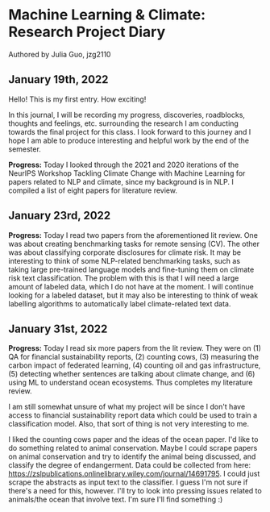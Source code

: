 # Machine Learning & Climate: Research Project Diary
Authored by Julia Guo, jzg2110

## January 19th, 2022

Hello! This is my first entry. How exciting!

In this journal, I will be recording my progress, discoveries, roadblocks, thoughts and feelings, etc. surrounding the research I am conducting towards the final project for this class. I look forward to this journey and I hope I am able to produce interesting and helpful work by the end of the semester.

**Progress:** Today I looked through the 2021 and 2020 iterations of the NeurIPS Workshop Tackling Climate Change with Machine Learning for papers related to NLP and climate, since my background is in NLP. I compiled a list of eight papers for literature review.

## January 23rd, 2022

**Progress:** Today I read two papers from the aforementioned lit review. One was about creating benchmarking tasks for remote sensing (CV). The other was about classifying corporate disclosures for climate risk. It may be interesting to think of some NLP-related benchmarking tasks, such as taking large pre-trained language models and fine-tuning them on climate risk text classification. The problem with this is that I will need a large amount of labeled data, which I do not have at the moment. I will continue looking for a labeled dataset, but it may also be interesting to think of weak labelling algorithms to automatically label climate-related text data.

## January 31st, 2022

**Progress:** Today I read six more papers from the lit review. They were on (1) QA for financial sustainability reports, (2) counting cows, (3) measuring the carbon impact of federated learning, (4) counting oil and gas infrastructure, (5) detecting whether sentences are talking about climate change, and (6) using ML to understand ocean ecosystems. Thus completes my literature review.

I am still somewhat unsure of what my project will be since I don't have access to financial sustainability report data which could be used to train a classification model. Also, that sort of thing is not very interesting to me.

I liked the counting cows paper and the ideas of the ocean paper. I'd like to do something related to animal conservation. Maybe I could scrape papers on animal conservation and try to identify the animal being discussed, and classify the degree of endangerment. Data could be collected from here: https://zslpublications.onlinelibrary.wiley.com/journal/14691795. I could just scrape the abstracts as input text to the classifier. I guess I'm not sure if there's a need for this, however. I'll try to look into pressing issues related to animals/the ocean that involve text. I'm sure I'll find something :)

